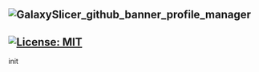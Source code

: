 ![GalaxySlicer_github_banner_profile_manager](https://github.com/fr3ak2402/GalaxySlicer-Profile-Manager/assets/96239814/227c685e-0e7d-4e7d-b9fe-3747e9d6c3c2)
--------------------------------------------------------------------
[![License: MIT](https://img.shields.io/badge/License-MIT-yellow.svg)](https://github.com/fr3ak2402/GalaxySlicer-Profile-Manager/blob/main/LICENSE)
------------------------------------------------
init
